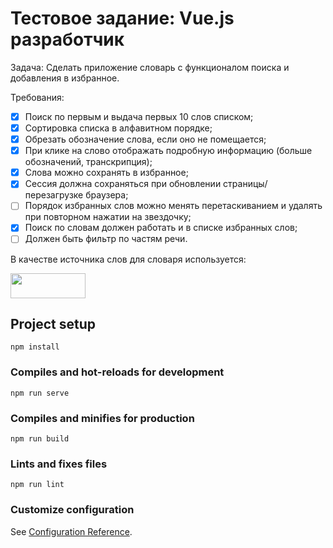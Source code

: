 # Тестовое задание: Vue.js разработчик
Задача: Сделать приложение словарь с функционалом поиска и добавления в избранное.

Требования:

- [x] Поиск по первым и выдача первых 10 слов списком;
- [x] Сортировка списка в алфавитном порядке;
- [x] Обрезать обозначение слова, если оно не помещается;
- [x] При клике на слово отображать подробную информацию (больше обозначений, транскрипция);
- [x] Слова можно сохранять в избранное;
- [x] Сессия должна сохраняться при обновлении страницы/перезагрузке браузера;
- [ ] Порядок избранных слов можно менять перетаскиванием и удалять при повторном нажатии на звездочку;
- [x] Поиск по словам должен работать и в списке избранных слов;
- [ ] Должен быть фильтр по частям речи.

В качестве источника слов для словаря используется:

[<img src="https://www.datamuse.com/api/datamuse-logo-rgb.png" width="120" height="40">](https://www.datamuse.com/api/)

## Project setup
```
npm install
```

### Compiles and hot-reloads for development
```
npm run serve
```

### Compiles and minifies for production
```
npm run build
```

### Lints and fixes files
```
npm run lint
```

### Customize configuration
See [Configuration Reference](https://cli.vuejs.org/config/).
